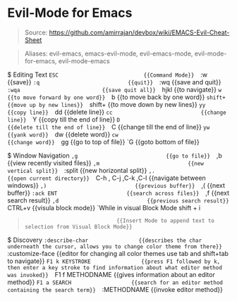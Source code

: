 # Evil-Mode for Emacs

> Source: https://github.com/amirrajan/devbox/wiki/EMACS-Evil-Cheat-Sheet

> Aliases: evil-emacs, emacs-evil-mode, evil-emacs-mode, evil-mode-for-emacs, evil-mode-emacs

$ Editing Text
    `ESC                           {{Command Mode}} 
    `:w                            {{save}} 
    `:q                            {{quit}} 
    `:wq                           {{save and quit}} 
    `:wqa                          {{save quit all}} 
    `hjkl                          {{to navigate}} 
    `w                             {{to move forward by one word}} 
    `b                             {{to move back by one word}} 
    `shift+                        {{move up by new lines}} 
    `shift+                        {{to move down by new lines}} 
    `yy                            {{copy line}} 
    `dd                            {{delete line}} 
    `cc                            {{change line}} 
    `Y                             {{copy till the end of line}} 
    `D                             {{delete till the end of line}} 
    `C                             {{change till the end of line}} 
    `yw                            {{yank word}} 
    `dw                            {{delete word}} 
    `cw                            {{change word}} 
    `gg                            {{go to top of file}} 
    `G                             {{goto bottom of file}} 

$ Window Navigation
    `,g                            {{go to file}} 
    `,b                            {{view recently visited files}} 
    `,m                            {{new vertical split}} 
    `:split                        {{new horizontal split}} 
    `,.                            {{open current directory}} 
    `C-h , C-j ,C-k ,C-l           {{navigate between windows}} 
    `,)                            {{previous buffer}} 
    `,(                            {{next buffer}} 
    `:ack ENT                      {{search across files}} 
    `,f                            {{next search result}} 
    `,d                            {{previous search result}} 
    `CTRL+v                        {{visula block mode}} 
    `While in visual Block Mode shift + i
>                                  {{Insert Mode to append text to selection from Visual Block Mode}} 

$ Discovery
    `:describe-char                {{describes the char underneath the cursor, allows you to change color theme from there}} 
    `:customize-face               {{editor for changing all color themes use tab and shift+tab to navigate}} 
    `F1 k KEYSTROKE                {{press F1 followed by k, then enter a key stroke to find information about what editor method was invoked}} 
    `F1 f METHODNAME               {{gives information about an editor method}} 
    `F1 a SEARCH                   {{search for an editor method containing the search term}} 
    `:METHODNAME                   {{invoke editor method}} 

